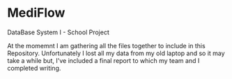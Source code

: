 # MediFlow
DataBase System I - School Project

At the momemnt I am gathering all the files together to include in this Repository. Unfortunately I lost all my data from my old laptop and so it may take a while but, I've included a final report to which my team and I completed writing.
